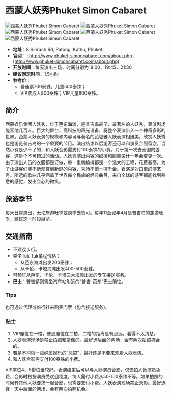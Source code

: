 # 西蒙人妖秀Phuket Simon Cabaret

![西蒙人妖秀Phuket Simon Cabaret](https://36dong.com/api/thumbImg/445x300?img=https://resource.badazhou.com/res/2015/04/28/ab4b58bf68c895c1d93f2589714ed306.jpg)
![西蒙人妖秀Phuket Simon Cabaret](https://36dong.com/api/thumbImg/445x300?img=https://resource.badazhou.com/res/2015/04/28/b24bc4fb0f43a9b80ae78168c22005ba.jpg)
![西蒙人妖秀Phuket Simon Cabaret](https://36dong.com/api/thumbImg/445x300?img=https://resource.badazhou.com/res/2015/04/28/50dbabcdc9ba337a2fbd6d57eb3d24e0.jpg)
![西蒙人妖秀Phuket Simon Cabaret](https://36dong.com/api/thumbImg/445x300?img=https://resource.badazhou.com/res/2015/04/28/ea01112aa34700a3f58ca4fcd380b873.jpg)
![西蒙人妖秀Phuket Simon Cabaret](https://36dong.com/api/thumbImg/445x300?img=https://resource.badazhou.com/res/2015/04/28/bc8da0b7584d391bf5e44ce134c4b133.jpg)

- **地址**：8 Sirirach Rd, Patong, Kathu, Phuket
- **官网**： [http://www.phuket-simoncabaret.com/about.php](http://www.phuket-simoncabaret.com/about.php)
- **开放时间**：每天演出三场，时间分别为18:00，19:45，21:30
- **建议游玩时间**：1.5小时
- **参考价**：
  - 普通票700泰铢，儿童500泰铢；
  - VIP票成人800泰铢；VIP儿童600泰铢。

## 简介

西蒙娱乐集团人妖秀，位于芭东海滩，是普吉岛最早、最著名的人妖秀，表演剧场能容纳几百人。巨大的舞台，高科技的声光设备，将整个表演带入一个神奇多彩的世界。西蒙人妖表演的规模和内容可与著名的芭堤雅人妖表演相媲美，欣赏人妖秀也是游览普吉岛的一个重要的节目。演出结束以后游客还可以和演员合照留念，当然小费是少不了的，和人妖合影需支付100泰铢的小费。对于第一次去泰国的游客，这是个不可错过的活动。人妖秀演出内容的编排和服装设计一年会变更一次。由于演出人员的衣服都是订做，每一重新编排都是一个浩大的工程，花费甚高。为了让游客们能不断观赏到新鲜的内容，秀场不惜一掷千金。表演是对口型的演艺秀。所选的歌曲几乎涵盖了世界每个民族的经典曲目，来自全球的游客都能找到熟悉的感觉，发出会心的微笑。

## 旅游季节

每天日常演出，无论旅游旺季或淡季去皆可。每年11至翌年4月是普吉岛的旅游旺季，建议这一时段游览。

## 交通指南

- 不建议步行。
- 乘坐Tuk Tuk单程价格：
  - 从芭东海滩出发200泰铢；
  - 从卡伦、卡塔海滩出发400-500泰铢。
- 可预订从芭东、卡伦、卡塔三大海滩出发的专车接送服务。
- **巴士**：普吉镇则需坐汽车站附近的“普吉-芭东”巴士前往。

### Tips

也可通过代理或旅行社来购买门票（包含接送服务）。

### 贴士

1. VIP座位在一楼，普通座位在二楼，二楼的距离是有点远，看得不太清楚。
2. 人妖表演现场是禁止拍照和录像的。最好选后面的两场，会有两次拍照机会的。
3. 若是不习惯一些纯属娱乐的“恶搞”，最好还是不要来观看人妖表演。
4. 和人妖合影需支付100泰铢的小费。

VIP座位4、5排位置较好。表演结束后可以与人妖演员合影，仅仅拍人妖演员免费，合影时根据演员受欢迎程度，每人需付小费从50-100泰铢不等。如果拍照的时候有其他人妖要求一起合影，也需要支付小费。人妖表演现场禁止录影。最好选择一天中后面的两场，会有两次拍照机会。
